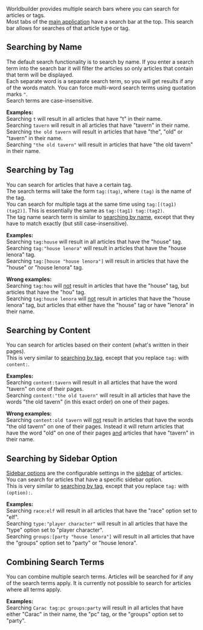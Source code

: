 Worldbuilder provides multiple search bars where you can search for articles or tags.<br>
Most tabs of the [main application](./mainApplication.md) have a search bar at the top. This search bar allows for searches of that article type or tag.

## Searching by Name
The default search functionality is to search by name. If you enter a search term into the search bar it will filter the articles so only articles that contain that term will be displayed.<br>
Each separate word is a separate search term, so you will get results if any of the words match. You can force multi-word search terms using quotation marks `"`.<br>
Search terms are case-insensitive.

<b>Examples:</b><br>
Searching `t` will result in all articles that have "t" in their name.<br>
Searching `tavern` will result in all articles that have "tavern" in their name.<br>
Searching `the old tavern` will result in articles that have "the", "old" or "tavern" in their name.<br>
Searching `"the old tavern"` will result in articles that have "the old tavern" in their name.

## Searching by Tag
You can search for articles that have a certain tag.<br>
The search terms will take the form `tag:(tag)`, where `(tag)` is the name of the tag.<br>
You can search for multiple tags at the same time using `tag:[(tag1) (tag2)]`. This is essentially the same as `tag:(tag1) tag:(tag2)`.<br>
The tag name search term is similar to [searching by name](#searching-by-name), except that they have to match exactly (but still case-insensitive).

<b>Examples:</b><br>
Searching `tag:house` will result in all articles that have the "house" tag.<br>
Searching `tag:"house lenora"` will result in articles that have the "house lenora" tag.<br>
Searching `tag:[house "house lenora"]` will result in articles that have the "house" or "house lenora" tag.

<b>Wrong examples:</b><br>
Searching `tag:hou` will <u>not</u> result in articles that have the "house" tag, but articles that have the "hou" tag.<br>
Searching `tag:house lenora` will <u>not</u> result in articles that have the "house lenora" tag, but articles that either have the "house" tag or have "lenora" in their name.<br>

## Searching by Content
You can search for articles based on their content (what's written in their pages).<br>
This is very similar to [searching by tag](#searching-by-tag), except that you replace `tag:` with `content:`.

<b>Examples:</b><br>
Searching `content:tavern` will result in all articles that have the word "tavern" on one of their pages.<br>
Searching `content:"the old tavern"` will result in all articles that have the words "the old tavern" (in this exact order) on one of their pages.

<b>Wrong examples:</b><br>
Searching `content:old tavern` will <u>not</u> result in articles that have the words "the old tavern" on one of their pages. Instead it will return articles that have the word "old" on one of their pages <u>and</u> articles that have "tavern" in their name.

## Searching by Sidebar Option
[Sidebar options](../articles/sidebarOptions.md) are the configurable settings in the [sidebar](../articles/articles.md#sidebar) of articles.<br>
You can search for articles that have a specific sidebar option.<br>
This is very similar to [searching by tag](#searching-by-tag), except that you replace `tag:` with `(option):`.

<b>Examples:</b><br>
Searching `race:elf` will result in all articles that have the "race" option set to "elf".<br>
Searching `type:"player character"` will result in all articles that have the "type" option set to "player character".<br>
Searching `groups:[party "house lenora"]` will result in all articles that have the "groups" option set to "party" or "house lenora".<br>

## Combining Search Terms
You can combine multiple search terms. Articles will be searched for if any of the search terms apply. It is currently not possible to search for articles where all terms apply.

<b>Examples:</b><br>
Searching `Carac tag:pc groups:party` will result in all articles that have either "Carac" in their name, the "pc" tag, or the "groups" option set to "party".